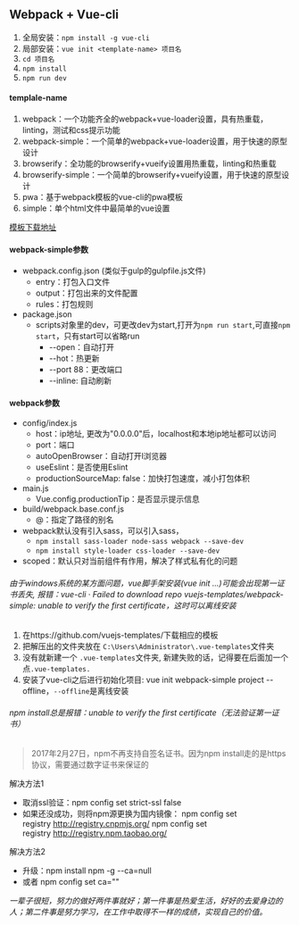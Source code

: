 ## Webpack + Vue-cli

1. 全局安装：`npm install -g vue-cli`
2. 局部安装：`vue init <template-name> 项目名`
3. `cd 项目名`
4. `npm install`
5. `npm run dev`

#### templale-name

1. webpack：一个功能齐全的webpack+vue-loader设置，具有热重载，linting，测试和css提示功能
2. webpack-simple：一个简单的webpack+vue-loader设置，用于快速的原型设计
3. browserify：全功能的browserify+vueify设置用热重载，linting和热重载
4. browserify-simple：一个简单的browserify+vueify设置，用于快速的原型设计
5. pwa：基于webpack模板的vue-cli的pwa模板
6. simple：单个html文件中最简单的vue设置

[模板下载地址](https://github.com/vuejs-templates/)

#### webpack-simple参数

* webpack.config.json (类似于gulp的gulpfile.js文件)
    * entry：打包入口文件
    * output：打包出来的文件配置
    * rules：打包规则
* package.json
    * scripts对象里的dev，可更改dev为start,打开为`npm run start`,可直接`npm start`，只有start可以省略run
        * --open：自动打开
        * --hot：热更新
        * --port 88：更改端口
        * --inline: 自动刷新

#### webpack参数

* config/index.js
    * host：ip地址, 更改为"0.0.0.0"后，localhost和本地ip地址都可以访问
    * port：端口
    * autoOpenBrowser：自动打开l浏览器
    * useEslint：是否使用Eslint
    * productionSourceMap: false：加快打包速度，减小打包体积
* main.js
    * Vue.config.productionTip：是否显示提示信息
* build/webpack.base.conf.js
    * @：指定了路径的别名
* webpack默认没有引入sass，可以引入sass，
    * `npm install sass-loader node-sass webpack --save-dev`
    * `npm install style-loader css-loader --save-dev`
* scoped：默认只对当前组件有作用，解决了样式私有化的问题

###### 由于windows系统的某方面问题，vue脚手架安装(vue init ...)可能会出现第一证书丢失, 报错：vue-cli · Failed to download repo vuejs-templates/webpack-simple: unable to verify the first certificate，这时可以离线安装

1. 在https://github.com/vuejs-templates/下载相应的模板
2. 把解压出的文件夹放在 `C:\Users\Administrator\.vue-templates`文件夹
3. 没有就新建一个 `.vue-templates`文件夹, 新建失败的话，记得要在后面加一个点`.vue-templates.`
4. 安装了vue-cli之后进行初始化项目: vue init webpack-simple project --offline，`--offline`是离线安装

###### npm install总是报错：unable to verify the first certificate（无法验证第一证书）
> 2017年2月27日，npm不再支持自签名证书。因为npm install走的是https协议，需要通过数字证书来保证的

解决方法1

* 取消ssl验证：npm config set strict-ssl false
* 如果还没成功，则将npm源更换为国内镜像：
    npm config set registry http://registry.cnpmjs.org/
    npm config set registry http://registry.npm.taobao.org/

解决方法2

* 升级：npm install npm -g --ca=null
* 或者 npm config set ca=""


*一辈子很短，努力的做好两件事就好；第一件事是热爱生活，好好的去爱身边的人；第二件事是努力学习，在工作中取得不一样的成绩，实现自己的价值。*